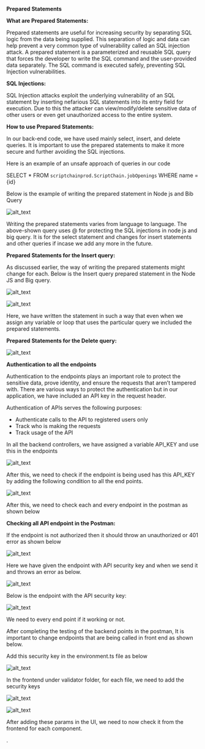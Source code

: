 
**Prepared Statements**

**What are Prepared Statements:**

Prepared statements are useful for increasing security by separating SQL logic from the data being supplied. This separation of logic and data can help prevent a very common type of vulnerability called an SQL injection attack. A prepared statement is a parameterized and reusable SQL query that forces the developer to write the SQL command and the user-provided data separately. The SQL command is executed safely, preventing SQL Injection vulnerabilities.

**SQL Injections:**

SQL Injection attacks exploit the underlying vulnerability of an SQL statement by inserting nefarious SQL statements into its entry field for execution. Due to this the attacker can view/modify/delete sensitive data of other users or even get unauthorized access to the entire system.

**How to use Prepared Statements:**

In our back-end code, we have used mainly select, insert, and delete queries. It is important to use the prepared statements to make it more secure and further avoiding the SQL injections.

Here is an example of an unsafe approach of queries in our code

SELECT * FROM `scriptchainprod.ScriptChain.jobOpenings` WHERE name = {id}

Below is the example of writing the prepared statement in Node js and Bib Query


![alt_text](../Images/BugFixes_images/image1.png "image_tooltip")


Writing the prepared statements varies from language to language. The above-shown query uses @ for protecting the SQL injections in node js and big query. It is for the select statement and changes for insert statements and other queries if incase we add any more in the future.

**Prepared Statements for the Insert query:**

As discussed earlier, the way of writing the prepared statements might change for each. Below is the Insert query prepared statement in the Node JS and Big query.


![alt_text](../Images/BugFixes_images/image2.png "image_tooltip")



![alt_text](../Images/BugFixes_images/image3.png "image_tooltip")


Here, we have written the statement in such a way that even when we assign any variable or loop that uses the particular query we included the prepared statements.

**Prepared Statements for the Delete query:**



![alt_text](../Images/BugFixes_images/image4.png "image_tooltip")


**Authentication to all the endpoints**

Authentication to the endpoints plays an important role to protect the sensitive data, prove identity, and ensure the requests that aren’t tampered with. There are various ways to protect the authentication but in our application, we have included an API key in the request header. 

Authentication of APIs serves the following purposes:


*   Authenticate calls to the API to registered users only
*   Track who is making the requests
*   Track usage of the API

In all the backend controllers, we have assigned a variable API_KEY and use this in the endpoints



![alt_text](../Images/BugFixes_images/image5.png "image_tooltip")


After this, we need to check if the endpoint is being used has this API_KEY by adding the following condition to all the end points.


![alt_text](../Images/BugFixes_images/image6.png "image_tooltip")


After this, we need to check each and every endpoint in the postman as shown below

**Checking all API endpoint in the Postman:**

If the endpoint is not authorized then it should throw an unauthorized or 401 error as shown below



![alt_text](../Images/BugFixes_images/image7.png "image_tooltip")


Here we have given the endpoint with API security key and when we send it and throws an error as below.


![alt_text](../Images/BugFixes_images/image8.png "image_tooltip")


Below is the endpoint with the API security key:


![alt_text](../Images/BugFixes_images/image9.png "image_tooltip")


We need to every end point if it working or not.

After completing the testing of the backend points in the postman, It is important to change endpoints that are being called in front end as shown below.

Add this security key in the environment.ts file as below


![alt_text](../Images/BugFixes_images/image10.png "image_tooltip")


In the frontend under validator folder, for each file, we need to add the security keys


![alt_text](../Images/BugFixes_images/image11.png "image_tooltip")


![alt_text](../Images/BugFixes_images/image12.png "image_tooltip")


After adding these params in the UI, we need to now check it from the frontend for each component.

. 

